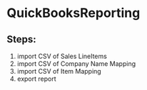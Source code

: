 # QuickBooksReporting

## Steps:

1. import CSV of Sales LineItems
2. import CSV of Company Name Mapping
3. import CSV of Item Mapping
4. export report
